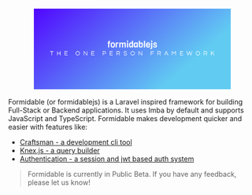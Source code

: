 <p align="center"><a href="https://formidablejs.org" target="_blank"><img src="https://raw.githubusercontent.com/formidablejs/.github/main/profile/cover.png" width="400"></a></p>

Formidable (or formidablejs) is a Laravel inspired framework for building Full-Stack or Backend applications. It uses Imba by default and supports JavaScript and TypeScript. Formidable makes development quicker and easier with features like:

- [Craftsman - a development cli tool](https://www.formidablejs.org/docs/craftsman)
- [Knex.js - a query builder](https://www.formidablejs.org/docs/database-query-builder)
- [Authentication - a session and jwt based auth system](https://www.formidablejs.org/docs/authentication)

> Formidable is currently in Public Beta. If you have any feedback, please let us know!
